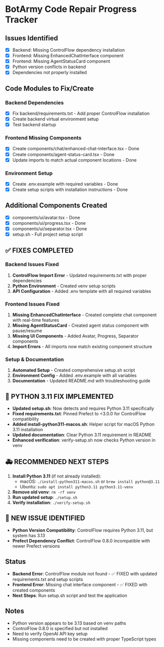 # BotArmy Code Repair Progress Tracker

## Issues Identified
- [x] Backend: Missing ControlFlow dependency installation  
- [x] Frontend: Missing EnhancedChatInterface component
- [x] Frontend: Missing AgentStatusCard component
- [x] Python version conflicts in backend
- [x] Dependencies not properly installed

## Code Modules to Fix/Create

### Backend Dependencies
- [x] Fix backend/requirements.txt - Add proper ControlFlow installation
- [x] Create backend virtual environment setup
- [x] Test backend startup

### Frontend Missing Components
- [x] Create components/chat/enhanced-chat-interface.tsx - Done
- [x] Create components/agent-status-card.tsx - Done  
- [x] Update imports to match actual component locations - Done

### Environment Setup
- [x] Create .env.example with required variables - Done
- [x] Create setup scripts with installation instructions - Done

## Additional Components Created
- [x] components/ui/avatar.tsx - Done
- [x] components/ui/progress.tsx - Done  
- [x] components/ui/separator.tsx - Done
- [x] setup.sh - Full project setup script

## ✅ FIXES COMPLETED

### Backend Issues Fixed
1. **ControlFlow Import Error** - Updated requirements.txt with proper dependencies
2. **Python Environment** - Created venv setup scripts
3. **API Configuration** - Added .env template with all required variables

### Frontend Issues Fixed  
1. **Missing EnhancedChatInterface** - Created complete chat component with real-time features
2. **Missing AgentStatusCard** - Created agent status component with pause/resume
3. **Missing UI Components** - Added Avatar, Progress, Separator components
4. **Import Errors** - All imports now match existing component structure

### Setup & Documentation
1. **Automated Setup** - Created comprehensive setup.sh script
2. **Environment Config** - Added .env.example with all variables
3. **Documentation** - Updated README.md with troubleshooting guide

## 🔧 PYTHON 3.11 FIX IMPLEMENTED
- **Updated setup.sh**: Now detects and requires Python 3.11 specifically
- **Fixed requirements.txt**: Pinned Prefect to <3.0.0 for ControlFlow compatibility  
- **Added install-python311-macos.sh**: Helper script for macOS Python 3.11 installation
- **Updated documentation**: Clear Python 3.11 requirement in README
- **Enhanced verification**: verify-setup.sh now checks Python version in venv

## 🚑 RECOMMENDED NEXT STEPS
1. **Install Python 3.11** (if not already installed):
   - macOS: `./install-python311-macos.sh` or `brew install python@3.11`
   - Ubuntu: `sudo apt install python3.11 python3.11-venv`
2. **Remove old venv**: `rm -rf venv` 
3. **Run updated setup**: `./setup.sh`
4. **Verify installation**: `./verify-setup.sh`

## 🚨 NEW ISSUE IDENTIFIED
- **Python Version Compatibility**: ControlFlow requires Python 3.11, but system has 3.13
- **Prefect Dependency Conflict**: ControlFlow 0.8.0 incompatible with newer Prefect versions

## Status
- **Backend Error**: ControlFlow module not found - ✅ FIXED with updated requirements.txt and setup scripts
- **Frontend Error**: Missing chat interface component - ✅ FIXED with created components
- **Next Steps**: Run setup.sh script and test the application

## Notes
- Python version appears to be 3.13 based on venv paths
- ControlFlow 0.8.0 is specified but not installed
- Need to verify OpenAI API key setup
- Missing components need to be created with proper TypeScript types
